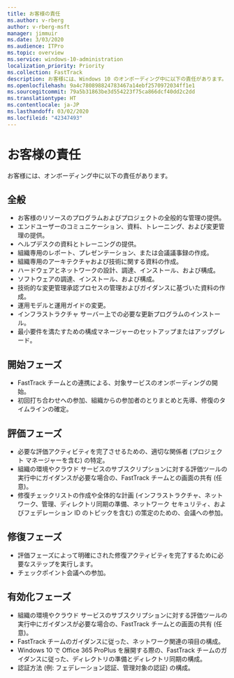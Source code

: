 ```yaml
---
title: お客様の責任
ms.author: v-rberg
author: v-rberg-msft
manager: jimmuir
ms.date: 3/03/2020
ms.audience: ITPro
ms.topic: overview
ms.service: windows-10-administration
localization_priority: Priority
ms.collection: FastTrack
description: お客様には、Windows 10 のオンボーディング中に以下の責任があります。
ms.openlocfilehash: 9a4c780898824783467a14ebf2570972034ff1e1
ms.sourcegitcommit: 79a5b31863be3d554223f75ca866dcf40dd2c2dd
ms.translationtype: HT
ms.contentlocale: ja-JP
ms.lasthandoff: 03/02/2020
ms.locfileid: "42347493"
---
```

# <a name="your-responsibilities"></a>お客様の責任

お客様には、オンボーディング中に以下の責任があります。

## <a name="general"></a>全般

- お客様のリソースのプログラムおよびプロジェクトの全般的な管理の提供。
- エンドユーザーのコミュニケーション、資料、トレーニング、および変更管理の提供。
- ヘルプデスクの資料とトレーニングの提供。
- 組織専用のレポート、プレゼンテーション、または会議議事録の作成。
- 組織専用のアーキテクチャおよび技術に関する資料の作成。
- ハードウェアとネットワークの設計、調達、インストール、および構成。
- ソフトウェアの調達、インストール、および構成。
- 技術的な変更管理承認プロセスの管理およびガイダンスに基づいた資料の作成。
- 運用モデルと運用ガイドの変更。
- インフラストラクチャ サーバー上での必要な更新プログラムのインストール。
- 最小要件を満たすための構成マネージャーのセットアップまたはアップグレード。

## <a name="initiate-phase"></a>開始フェーズ

- FastTrack チームとの連携による、対象サービスのオンボーディングの開始。
- 初回打ち合わせへの参加、組織からの参加者のとりまとめと先導、修復のタイムラインの確定。

## <a name="assess-phase"></a>評価フェーズ

- 必要な評価アクティビティを完了させるための、適切な関係者 (プロジェクト マネージャーを含む) の特定。
- 組織の環境やクラウド サービスのサブスクリプションに対する評価ツールの実行中にガイダンスが必要な場合の、FastTrack チームとの画面の共有 (任意)。
- 修復チェックリストの作成や全体的な計画 (インフラストラクチャ、ネットワーク、管理、ディレクトリ同期の準備、ネットワーク セキュリティ、およびフェデレーション ID のトピックを含む) の策定のための、会議への参加。

## <a name="remediate-phase"></a>修復フェーズ

- 評価フェーズによって明確にされた修復アクティビティを完了するために必要なステップを実行します。
- チェックポイント会議への参加。

## <a name="enable-phase"></a>有効化フェーズ

- 組織の環境やクラウド サービスのサブスクリプションに対する評価ツールの実行中にガイダンスが必要な場合の、FastTrack チームとの画面の共有 (任意)。
- FastTrack チームのガイダンスに従った、ネットワーク関連の項目の構成。
- Windows 10 で Office 365 ProPlus を展開する際の、FastTrack チームのガイダンスに従った、ディレクトリの準備とディレクトリ同期の構成。
- 認証方法 (例: フェデレーション認証、管理対象の認証) の構成。







  

  

 